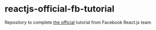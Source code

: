 # reactjs-official-fb-tutorial
Repository to complete [the official](https://facebook.github.io/react/tutorial/tutorial.html) tutorial from Facebook React.js team
